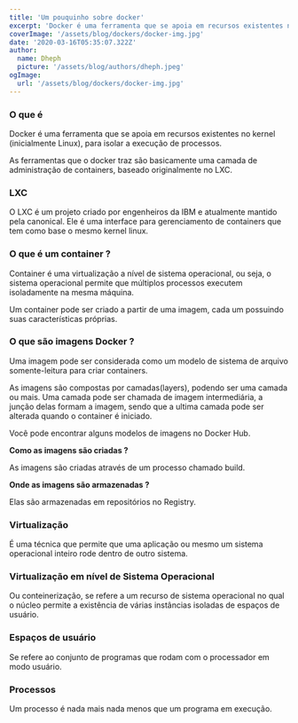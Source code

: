```yaml
---
title: 'Um pouquinho sobre docker'
excerpt: 'Docker é uma ferramenta que se apoia em recursos existentes no kernel (inicialmente Linux), para isolar a execução de processos.'
coverImage: '/assets/blog/dockers/docker-img.jpg'
date: '2020-03-16T05:35:07.322Z'
author:
  name: Dheph
  picture: '/assets/blog/authors/dheph.jpeg'
ogImage:
  url: '/assets/blog/dockers/docker-img.jpg'
---
```



### O que é

Docker é uma ferramenta que se apoia em recursos existentes no kernel (inicialmente Linux), para isolar a execução de processos.

As ferramentas que o docker traz são basicamente uma camada de administração de containers, baseado originalmente no LXC.

### LXC

O LXC é um projeto criado por engenheiros da IBM e atualmente mantido pela canonical. Ele é uma interface para gerenciamento de containers que tem como base o mesmo kernel linux.

### O que é um container ?

Container é uma virtualização a nível de sistema operacional, ou seja, o sistema operacional permite que múltiplos processos executem isoladamente na mesma máquina.

Um container pode ser criado a partir de uma imagem, cada um possuindo suas características próprias.

### O que são imagens Docker ?

Uma imagem pode ser considerada como um modelo de sistema de arquivo somente-leitura para criar containers.

As imagens são compostas por camadas(layers), podendo ser uma camada ou mais. Uma camada pode ser chamada de imagem intermediária, a junção delas formam a imagem, sendo que a ultima camada pode ser alterada quando o container é iniciado.

Você pode encontrar alguns modelos de imagens no Docker Hub.

**Como as imagens são criadas ?**

As imagens são criadas através de um processo chamado build.

**Onde as imagens são armazenadas ?**

Elas são armazenadas em repositórios no Registry.

### Virtualização

É uma técnica que permite que uma aplicação ou mesmo um sistema operacional inteiro rode dentro de outro sistema.

### Virtualização em nível de Sistema Operacional

Ou conteinerização, se refere a um recurso de sistema operacional no qual o núcleo permite a existência de várias instâncias isoladas de espaços de usuário.

### Espaços de usuário

Se refere ao conjunto de programas que rodam com o processador em modo usuário.

### Processos

Um processo é nada mais nada menos que um programa em execução.

